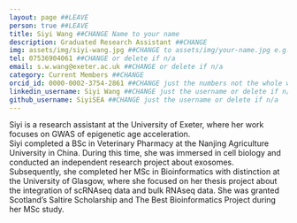 ```yaml
---
layout: page ##LEAVE
person: true ##LEAVE
title: Siyi Wang ##CHANGE Name to your name
description: Graduated Research Assistant ##CHANGE
img: assets/img/siyi-wang.jpg ##CHANGE to assets/img/your-name.jpg e.g. assets/img/jessica-shields.jpg
tel: 07536904061 ##CHANGE or delete if n/a
email: s.w.wang@exeter.ac.uk ##CHANGE or delete if n/a
category: Current Members ##CHANGE
orcid_id: 0000-0002-3754-2861 ##CHANGE just the numbers not the whole web address!!
linkedin_username: Siyi Wang ##CHANGE just the username or delete if n/a
github_username: SiyiSEA ##CHANGE just the username or delete if n/a
---
```


<!-- DESCRIPTION - PLEASE EDIT THE BELOW -->
Siyi is a research assistant at the University of Exeter, where her work focuses on GWAS of epigenetic age acceleration.
\
Siyi completed a BSc in Veterinary Pharmacy at the Nanjing Agriculture University in China. During this time, she was immersed in cell biology and conducted an independent research project about exosomes. Subsequently, she completed her MSc in Bioinformatics with distinction at the University of Glasgow, where she focused on her thesis project about the integration of scRNAseq data and bulk RNAseq data. She was granted Scotland’s Saltire Scholarship and The Best Bioinformatics Project during her MSc study. 

<!-- if you are unsure how to complete this, look here (https://github.com/aspides-js/aspides-js.github.io/blob/master/_people/nicholas-clifton.md?plain=1) for an example or you can slack jessica
